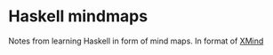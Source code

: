 Haskell mindmaps
================

  Notes from learning Haskell in form of mind maps. In format of [XMind](https://www.xmind.net)
